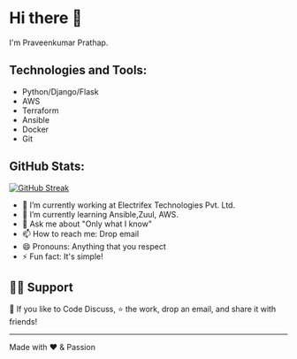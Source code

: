 # Hi there 👋
I'm Praveenkumar Prathap.
## Technologies and Tools:
- Python/Django/Flask
- AWS
- Terraform
- Ansible
- Docker
- Git


## GitHub Stats:
[![GitHub Streak](https://streak-stats.demolab.com?user=praveenefx&hide_border=true&date_format=M%20j%5B%2C%20Y%5D&exclude_days=Sun%2CSat)](https://git.io/streak-stats)

- 🔭 I’m currently working at Electrifex Technologies Pvt. Ltd.
- 🌱 I’m currently learning Ansible,Zuul, AWS.
- 💬 Ask me about "Only what I know"
- 📫 How to reach me: Drop email
- 😄 Pronouns: Anything that you respect
- ⚡ Fun fact: It's simple!

## 🙋‍♂️ Support

💙 If you like to Code Discuss, ⭐ the work, drop an email, and share it with friends!



---

Made with ❤️ & Passion
